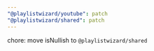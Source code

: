 ```yaml
---
"@playlistwizard/youtube": patch
"@playlistwizard/shared": patch
---
```


chore: move isNullish to `@playlistwizard/shared`
